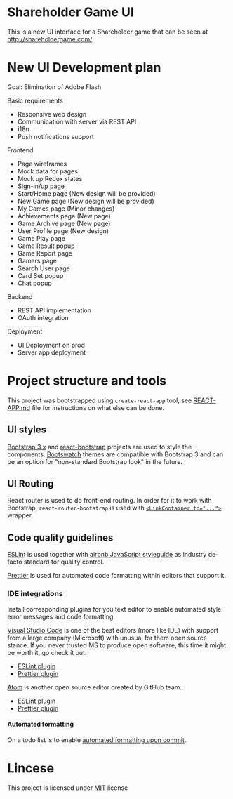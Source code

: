 # Shareholder Game UI

This is a new UI interface for a Shareholder game that can be seen at http://shareholdergame.com/

# New UI Development plan

Goal: Elimination of Adobe Flash

Basic requirements

* Responsive web design
* Communication with server via REST API
* i18n
* Push notifications support

Frontend

* Page wireframes
* Mock data for pages
* Mock up Redux states
* Sign-in/up page
* Start/Home page (New design will be provided)
* New Game page (New design will be provided)
* My Games page (Minor changes)
* Achievements page (New page)
* Game Archive page (New page)
* User Profile page (New design)
* Game Play page
* Game Result popup
* Game Report page
* Gamers page
* Search User page
* Card Set popup
* Chat popup

Backend

* REST API implementation
* OAuth integration

Deployment

* UI Deployment on prod
* Server app deployment

# Project structure and tools

This project was bootstrapped using `create-react-app` tool, see [REACT-APP.md](/REACT-APP.md) file for instructions on what else can be done.

## UI styles

[Bootstrap 3.x](https://getbootstrap.com/docs/3.3/css/) and [react-bootstrap](https://react-bootstrap.github.io/) projects are used to style the components. [Bootswatch](https://bootswatch.com/) themes are compatible with Bootstrap 3 and can be an option for "non-standard Bootstrap look" in the future.

## UI Routing

React router is used to do front-end routing. In order for it to work with Bootstrap, `react-router-bootstrap` is used with [`<LinkContainer to="...">`](https://github.com/react-bootstrap/react-router-bootstrap#example) wrapper.

## Code quality guidelines

[ESLint](https://eslint.org/) is used together with [airbnb JavaScript styleguide](https://github.com/airbnb/javascript) as industry de-facto standard for quality control.

[Prettier](https://github.com/jlongster/prettier) is used for automated code formatting within editors that support it.

### IDE integrations

Install corresponding plugins for you text editor to enable automated style error messages and code formatting.

[Visual Studio Code](https://code.visualstudio.com/) is one of the best editors (more like IDE) with support from a large company (Microsoft) with unusual for them open source stance. If you never trusted MS to produce open software, this time it might be worth it, go check it out.

* [ESLint plugin](https://marketplace.visualstudio.com/items?itemName=dbaeumer.vscode-eslint)
* [Prettier plugin](https://marketplace.visualstudio.com/items?itemName=esbenp.prettier-vscode)

[Atom](https://atom.io/) is another open source editor created by GitHub team.

* [ESLint plugin](https://atom.io/packages/linter-eslint)
* [Prettier plugin](https://atom.io/packages/prettier-atom)

#### Automated formatting

On a todo list is to enable [automated formatting upon commit](/REACT-APP.md#formatting-code-automatically).

# Lincese

This project is licensed under [MIT](/LICENSE) license
